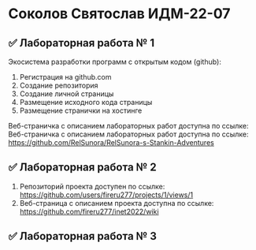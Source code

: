 # Соколов Святослав ИДМ-22-07
## ✅ Лабораторная работа № 1
Экосистема разработки программ с открытым кодом (github):
1. Регистрация на github.com
2. Создание репозитория
3. Создание личной страницы
4. Размещение исходного кода страницы
5. Размещение странички на хостинге

Веб-страничка с описанием лабораторных работ доступна по ссылке: 
Веб-страничка с описанием лабораторных работ доступна по ссылке: https://github.com/RelSunora/RelSunora-s-Stankin-Adventures

## ✅ Лабораторная работа № 2
1. Репозиторий проекта доступен по ссылке: https://github.com/users/fireru277/projects/1/views/1
2. Веб-страница с описанием проекта доступна по ссылке: https://github.com/fireru277/inet2022/wiki

## ✅ Лабораторная работа № 3
